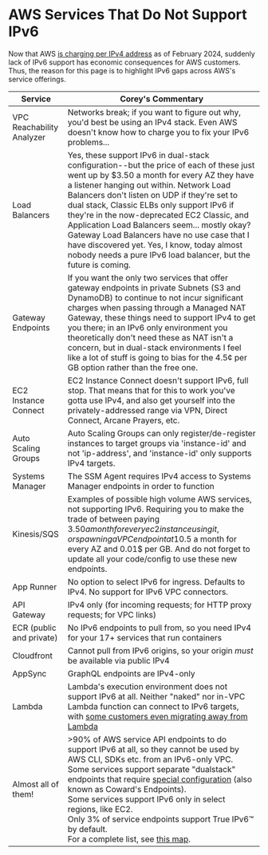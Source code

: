 # AWS Services That Do Not Support IPv6

Now that AWS [is charging per IPv4 address](https://aws.amazon.com/blogs/aws/new-aws-public-ipv4-address-charge-public-ip-insights/) as of February 2024, suddenly lack of IPv6 support has economic consequences for AWS customers. Thus, the reason for this page is to highlight IPv6 gaps across AWS's service offerings.

| Service | Corey's Commentary |
| ---- | ---- |
| VPC Reachability Analyzer | Networks break; if you want to figure out why, you'd best be using an IPv4 stack. Even AWS doesn't know how to charge you to fix your IPv6 problems... |
| Load Balancers | Yes, these support IPv6 in dual-stack configuration--but the price of each of these just went up by $3.50 a month for every AZ they have a listener hanging out within. Network Load Balancers don't listen on UDP if they're set to dual stack, Classic ELBs only support IPv6 if they're in the now-deprecated EC2 Classic, and Application Load Balancers seem... mostly okay? Gateway Load Balancers have no use case that I have discovered yet. Yes, I know, today almost nobody needs a pure IPv6 load balancer, but the future is coming.|
| Gateway Endpoints | If you want the only two services that offer gateway endpoints in private Subnets (S3 and DynamoDB) to continue to not incur significant charges when passing through a Managed NAT Gateway, these things need to support IPv4 to get you there; in an IPv6 only environment you theoretically don't need these as NAT isn't a concern, but in dual-stack environments I feel like a lot of stuff is going to bias for the 4.5¢ per GB option rather than the free one. |
| EC2 Instance Connect | EC2 Instance Connect doesn't support IPv6, full stop. That means that for this to work you've gotta use IPv4, and also get yourself into the privately-addressed range via VPN, Direct Connect, Arcane Prayers, etc. |
| Auto Scaling Groups | Auto Scaling Groups can only register/de-register instances to target groups via 'instance-id' and not 'ip-address', and 'instance-id' only supports IPv4 targets. |
| Systems Manager | The SSM Agent requires IPv4 access to Systems Manager endpoints in order to function |
| Kinesis/SQS | Examples of possible high volume AWS services, not supporting IPv6.  Requiring you to make the trade of between paying $3.50 a month for every ec2 instance using it, or spawning a VPC endpoint at 10.5$ a month for every AZ and 0.01$ per GB.  And do not forget to update all your code/config to use these new endpoints. |
| App Runner | No option to select IPv6 for ingress.  Defaults to IPv4. No support for IPv6 VPC connectors. |
| API Gateway | IPv4 only (for incoming requests; for HTTP proxy requests; for VPC links) |
| ECR (public and private) | No IPv6 endpoints to pull from, so you need IPv4 for your 17+ services that run containers |
| Cloudfront | Cannot pull from IPv6 origins, so your origin *must* be available via public IPv4 |
| AppSync | GraphQL endpoints are IPv4-only |
| Lambda | Lambda's execution environment does not support IPv6 at all. Neither "naked" nor in-VPC Lambda function can connect to IPv6 targets, with [some customers even migrating away from Lambda](https://twitter.com/tim_nolet/status/1696206569090789416) |
| Almost all of them! | >90% of AWS service API endpoints to do support IPv6 at all, so they cannot be used by AWS CLI, SDKs etc. from an IPv6-only VPC.<br>Some services support separate "dualstack" endpoints that require [special configuration](https://docs.aws.amazon.com/sdkref/latest/guide/feature-endpoints.html) (also known as Coward's Endpoints).<br>Some services support IPv6 only in select regions, like EC2.<br>Only 3% of service endpoints support True IPv6™ by default.<br>For a complete list, see [this map](https://awsipv6.neveragain.de). |
